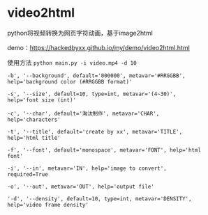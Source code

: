 # video2html
python将视频转换为网页字符动画，基于image2html

demo：https://hackedbyxx.github.io/my/demo/video2html.html

使用方法 <code>python main.py -i video.mp4 -d 10</code>

<code>-b', '--background', default='000000', metavar='#RRGGBB', help='background color (#RRGGBB format)'</code>

<code>-s', '--size', default=10, type=int, metavar='(4~30)', help='font size (int)'</code>

<code>-c', '--char', default='淘汰制作', metavar='CHAR', help='characters'</code>

<code>-t', '--title', default='create by xx', metavar='TITLE', help='html title'</code>

<code>-f', '--font', default='monospace', metavar='FONT', help='html font'</code>

<code>-i', '--in', metavar='IN', help='image to convert', required=True</code>

<code>-o', '--out', metavar='OUT', help='output file'</code>

<code>'-d', '--density', default=10, type=int, metavar='DENSITY', help='video frame density'</code>

